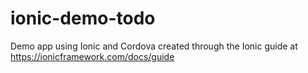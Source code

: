 # ionic-demo-todo
Demo app using Ionic and Cordova created through the Ionic guide at https://ionicframework.com/docs/guide
